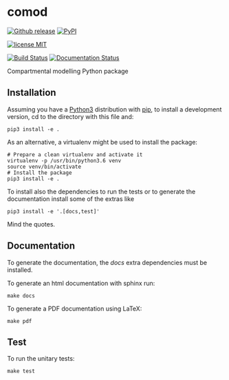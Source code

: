# comod
[![Github release](https://img.shields.io/github/release/dih5/comod.svg)](https://github.com/dih5/comod/releases/latest)
[![PyPI](https://img.shields.io/pypi/v/comod.svg)](https://pypi.python.org/pypi/comod)

[![license MIT](https://img.shields.io/badge/license-MIT-blue.svg)](https://raw.githubusercontent.com/Dih5/comod/master/LICENSE.txt)

[![Build Status](https://travis-ci.org/Dih5/comod.svg?branch=master)](https://travis-ci.org/Dih5/comod)
[![Documentation Status](https://readthedocs.org/projects/comod/badge/?version=latest)](http://comod.readthedocs.io/en/latest/?badge=latest)

Compartmental modelling Python package


## Installation
Assuming you have a [Python3](https://www.python.org/) distribution with [pip](https://pip.pypa.io/en/stable/installing/), to install a development version, cd to the directory with this file and:

```
pip3 install -e .
```
As an alternative, a virtualenv might be used to install the package:
```
# Prepare a clean virtualenv and activate it
virtualenv -p /usr/bin/python3.6 venv
source venv/bin/activate
# Install the package
pip3 install -e .
```

To install also the dependencies to run the tests or to generate the documentation install some of the extras like
```
pip3 install -e '.[docs,test]'
```
Mind the quotes.

## Documentation
To generate the documentation, the *docs* extra dependencies must be installed.

To generate an html documentation with sphinx run:
```
make docs
```

To generate a PDF documentation using LaTeX:
```
make pdf
```



## Test
To run the unitary tests:
```
make test
```
